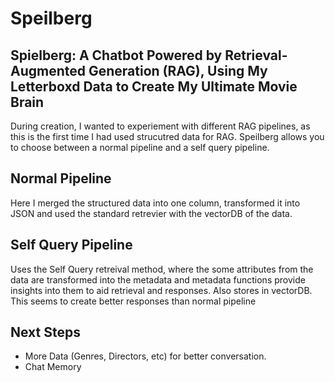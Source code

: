 # Speilberg #
## Spielberg: A Chatbot Powered by Retrieval-Augmented Generation (RAG), Using My Letterboxd Data to Create My Ultimate Movie Brain ##

During creation, I wanted to experiement with different RAG pipelines, as this is the first time I had used strucutred data for RAG. Speilberg allows you to choose between a normal pipeline and a self query pipeline.

## Normal Pipeline ##
Here I merged the structured data into one column, transformed it into JSON and used the standard retrevier with the vectorDB of the data. 

## Self Query Pipeline ##
Uses the Self Query retreival method, where the some attributes from the data are transformed into the metadata and metadata functions provide insights into them to aid retrieval and responses. Also stores in vectorDB.
This seems to create better responses than normal pipeline

## Next Steps ##
* More Data (Genres, Directors, etc) for better conversation.
* Chat Memory
